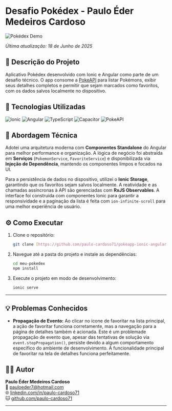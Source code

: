 # Desafio Pokédex - Paulo Éder Medeiros Cardoso

![Pokédex Demo](GifTeste.gif)

*Última atualização: 18 de Junho de 2025*

## 📝 Descrição do Projeto

Aplicativo Pokédex desenvolvido com Ionic e Angular como parte de um desafio técnico. O app consome a [PokeAPI](https://pokeapi.co/) para listar Pokémons, exibir seus detalhes completos e permitir que sejam marcados como favoritos, com os dados salvos localmente no dispositivo.

## 🧰 Tecnologias Utilizadas

![Ionic](https://img.shields.io/badge/Ionic-%233880FF.svg?style=for-the-badge&logo=ionic&logoColor=white)
![Angular](https://img.shields.io/badge/Angular-%23DD0031.svg?style=for-the-badge&logo=angular&logoColor=white)
![TypeScript](https://img.shields.io/badge/TypeScript-%233178C6.svg?style=for-the-badge&logo=typescript&logoColor=white)
![Capacitor](https://img.shields.io/badge/Capacitor-119EFF?style=for-the-badge&logo=capacitor&logoColor=white)
![PokeAPI](https://img.shields.io/badge/API-PokeAPI-FFCB05?style=for-the-badge&logo=pokemon&logoColor=black)

## 🚀 Abordagem Técnica

Adotei uma arquitetura moderna com **Componentes Standalone** do Angular para melhor performance e organização. A lógica de negócio foi abstraída em **Serviços** (`PokemonService`, `FavoriteService`) e disponibilizada via **Injeção de Dependência**, mantendo os componentes limpos e focados na UI. 

Para a persistência de dados no dispositivo, utilizei o **Ionic Storage**, garantindo que os favoritos sejam salvos localmente. A reatividade e as chamadas assíncronas à API são gerenciadas com **RxJS Observables**. A interface foi construída com componentes Ionic para garantir a responsividade e a paginação da lista é feita com `ion-infinite-scroll` para uma melhor experiência de usuário.

## ⚙️ Como Executar

1.  Clone o repositório:
    ```bash
    git clone [https://github.com/paulo-cardoso71/pokeapp-ionic-angular.git](https://github.com/paulo-cardoso71/pokeapp-ionic-angular.git)
    ```
2.  Navegue até a pasta do projeto e instale as dependências:
    ```bash
    cd meu-pokedex
    npm install
    ```
3.  Execute o projeto em modo de desenvolvimento:
    ```bash
    ionic serve
    ```

---
## 💡 Problemas Conhecidos

* **Propagação de Evento:** Ao clicar no ícone de favoritar na lista principal, a ação de favoritar funciona corretamente, mas a navegação para a página de detalhes também é acionada. Este é um problemade propagação de evento que, apesar das tentativas de solução via `event.stopPropagation()`, persiste devido a algum comportamento específico do ambiente de desenvolvimento. A funcionalidade principal de favoritar na tela de detalhes funciona perfeitamente.

## 👨‍💻 Autor

**Paulo Éder Medeiros Cardoso**  
📧 pauloeder7@hotmail.com  
🌐 [linkedin.com/in/paulo-cardoso71](https://linkedin.com/in/paulo-cardoso71)  
🐱 [github.com/paulo-cardoso71](https://github.com/paulo-cardoso71)

---